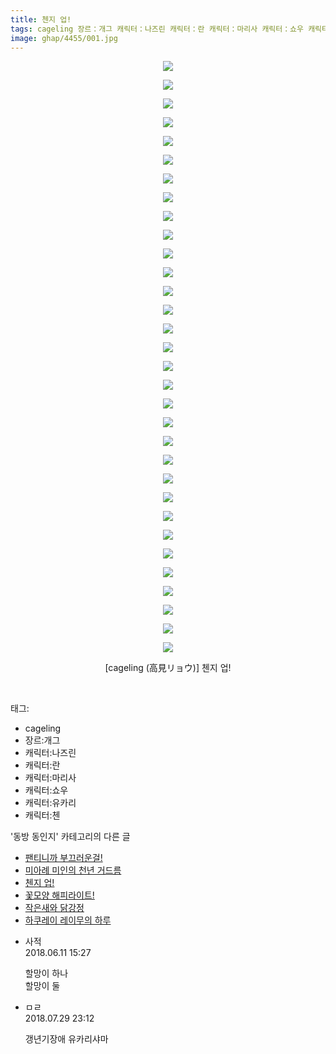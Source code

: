 ```yaml
---
title: 첸지 업!
tags: cageling 장르：개그 캐릭터：나즈린 캐릭터：란 캐릭터：마리사 캐릭터：쇼우 캐릭터：유카리 캐릭터：첸 高見リョウ 동방_동인지
image: ghap/4455/001.jpg
---
```

<div class="article">
<p style="text-align: center; clear: none; float: none;"><img src="{{ site.nasurl }}/ghap/4455/001.jpg"/></p>
<p style="text-align: center; clear: none; float: none;"><img src="{{ site.nasurl }}/ghap/4455/002.jpg"/></p>
<p style="text-align: center; clear: none; float: none;"><img src="{{ site.nasurl }}/ghap/4455/003.jpg"/></p>
<p style="text-align: center; clear: none; float: none;"><img src="{{ site.nasurl }}/ghap/4455/004.jpg"/></p>
<p style="text-align: center; clear: none; float: none;"><img src="{{ site.nasurl }}/ghap/4455/005.jpg"/></p>
<p style="text-align: center; clear: none; float: none;"><img src="{{ site.nasurl }}/ghap/4455/006.jpg"/></p>
<p style="text-align: center; clear: none; float: none;"><img src="{{ site.nasurl }}/ghap/4455/007.jpg"/></p>
<p style="text-align: center; clear: none; float: none;"><img src="{{ site.nasurl }}/ghap/4455/008.jpg"/></p>
<p style="text-align: center; clear: none; float: none;"><img src="{{ site.nasurl }}/ghap/4455/009.jpg"/></p>
<p style="text-align: center; clear: none; float: none;"><img src="{{ site.nasurl }}/ghap/4455/010.jpg"/></p>
<p style="text-align: center; clear: none; float: none;"><img src="{{ site.nasurl }}/ghap/4455/011.jpg"/></p>
<p style="text-align: center; clear: none; float: none;"><img src="{{ site.nasurl }}/ghap/4455/012.jpg"/></p>
<p style="text-align: center; clear: none; float: none;"><img src="{{ site.nasurl }}/ghap/4455/013.jpg"/></p>
<p style="text-align: center; clear: none; float: none;"><img src="{{ site.nasurl }}/ghap/4455/014.jpg"/></p>
<p style="text-align: center; clear: none; float: none;"><img src="{{ site.nasurl }}/ghap/4455/015.jpg"/></p>
<p style="text-align: center; clear: none; float: none;"><img src="{{ site.nasurl }}/ghap/4455/016.jpg"/></p>
<p style="text-align: center; clear: none; float: none;"><img src="{{ site.nasurl }}/ghap/4455/017.jpg"/></p>
<p style="text-align: center; clear: none; float: none;"><img src="{{ site.nasurl }}/ghap/4455/018.jpg"/></p>
<p style="text-align: center; clear: none; float: none;"><img src="{{ site.nasurl }}/ghap/4455/019.jpg"/></p>
<p style="text-align: center; clear: none; float: none;"><img src="{{ site.nasurl }}/ghap/4455/020.jpg"/></p>
<p style="text-align: center; clear: none; float: none;"><img src="{{ site.nasurl }}/ghap/4455/021.jpg"/></p>
<p style="text-align: center; clear: none; float: none;"><img src="{{ site.nasurl }}/ghap/4455/022.jpg"/></p>
<p style="text-align: center; clear: none; float: none;"><img src="{{ site.nasurl }}/ghap/4455/023.jpg"/></p>
<p style="text-align: center; clear: none; float: none;"><img src="{{ site.nasurl }}/ghap/4455/024.jpg"/></p>
<p style="text-align: center; clear: none; float: none;"><img src="{{ site.nasurl }}/ghap/4455/025.jpg"/></p>
<p style="text-align: center; clear: none; float: none;"><img src="{{ site.nasurl }}/ghap/4455/026.jpg"/></p>
<p style="text-align: center; clear: none; float: none;"><img src="{{ site.nasurl }}/ghap/4455/027.jpg"/></p>
<p style="text-align: center; clear: none; float: none;"><img src="{{ site.nasurl }}/ghap/4455/028.jpg"/></p>
<p style="text-align: center; clear: none; float: none;"><img src="{{ site.nasurl }}/ghap/4455/029.jpg"/></p>
<p style="text-align: center; clear: none; float: none;"><img src="{{ site.nasurl }}/ghap/4455/030.jpg"/></p>
<p style="text-align: center; clear: none; float: none;"><img src="{{ site.nasurl }}/ghap/4455/031.jpg"/></p>
<p style="text-align: center; clear: none; float: none;"><img src="{{ site.nasurl }}/ghap/4455/032.jpg"/></p>
<p style="text-align: center; clear: none; float: none;">[cageling (高見リョウ)] 첸지 업!</p>
<p><br/></p>
</div><div class="tagTrail">
<p>태그: </p>
<ul>
<li>cageling</li>
<li>장르:개그</li>
<li>캐릭터:나즈린</li>
<li>캐릭터:란</li>
<li>캐릭터:마리사</li>
<li>캐릭터:쇼우</li>
<li>캐릭터:유카리</li>
<li>캐릭터:첸</li>
</ul>
</div><div class="another">
<p>'동방 동인지' 카테고리의 다른 글</p>
<ul>
<li><a href="/2018-06-11-ghap_4457">팬티니까 부끄러운걸!</a></li>
<li><a href="/2018-06-11-ghap_4456">미아례 미인의 천년 거드름</a></li>
<li><a href="/2018-06-11-ghap_4455">첸지 업!</a></li>
<li><a href="/2018-06-11-ghap_4454">꽃모양 해피라이트!</a></li>
<li><a href="/2018-06-11-ghap_4452">작은새와 닭강정</a></li>
<li><a href="/2018-06-11-ghap_4451">하쿠레이 레이무의 하루</a></li>
</ul>
</div><div class="cb_module cb_fluid">
<div class="cb_wrt cb_profile">
<div class="comment">
<ul>
<li class="cb_thumb_off" id="comment15269323">
<div class="cb_comment_area">
<div class="cb_info_area">
<div class="cb_section">
<span class="cb_nick_name">사적</span>
</div>
<div class="cb_section">
<span class="cb_date">2018.06.11 15:27 </span>
</div>
</div>
<div class="cb_dsc_comment">
<p class="cb_dsc">
											할망이 하나 <br/>
할망이 둘
										</p>
</div>
</div></li>
<li class="cb_thumb_off" id="comment15296539">
<div class="cb_comment_area">
<div class="cb_info_area">
<div class="cb_section">
<span class="cb_nick_name">ㅁㄹ</span>
</div>
<div class="cb_section">
<span class="cb_date">2018.07.29 23:12 </span>
</div>
</div>
<div class="cb_dsc_comment">
<p class="cb_dsc">
											갱년기장애 유카리샤마
										</p>
</div>
</div></li>
</ul>
</div>
</div><!-- commentList close -->
</div>